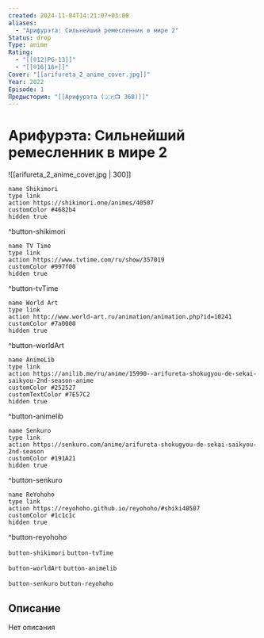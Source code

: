 ```yaml
---
created: 2024-11-04T14:21:07+03:00
aliases:
  - "Арифурэта: Сильнейший ремесленник в мире 2"
Status: drop
Type: anime
Rating:
  - "[[®️12|PG-13]]"
  - "[[®️16|16+]]"
Cover: "[[arifureta_2_anime_cover.jpg]]"
Year: 2022
Episode: 1
Предыстория: "[[Арифурэта (🇯🇵📺 368)]]"
---
```


# Арифурэта: Сильнейший ремесленник в мире 2

![[arifureta_2_anime_cover.jpg | 300]]

```button
name Shikimori
type link
action https://shikimori.one/animes/40507
customColor #4682b4
hidden true
```
^button-shikimori

```button
name TV Time
type link
action https://www.tvtime.com/ru/show/357019
customColor #997f00
hidden true
```
^button-tvTime

```button
name World Art
type link
action http://www.world-art.ru/animation/animation.php?id=10241
customColor #7a0000
hidden true
```
^button-worldArt

```button
name AnimeLib
type link
action https://anilib.me/ru/anime/15990--arifureta-shokugyou-de-sekai-saikyou-2nd-season-anime
customColor #252527
customTextColor #7E57C2
hidden true
```
^button-animelib

```button
name Senkuro
type link
action https://senkuro.com/anime/arifureta-shokugyou-de-sekai-saikyou-2nd-season
customColor #191A21
hidden true
```
^button-senkuro

```button
name ReYohoho
type link
action https://reyohoho.github.io/reyohoho/#shiki40507
customColor #1c1c1c
hidden true
```
^button-reyohoho

`button-shikimori` `button-tvTime`

`button-worldArt` `button-animelib`

`button-senkuro` `button-reyohoho`

## Описание

Нет описания
